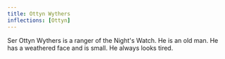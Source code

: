 ```yaml
---
title: Ottyn Wythers
inflections: [Ottyn]
---
```


Ser Ottyn Wythers is a ranger of the Night's Watch. He is an old man. He has a weathered face and is small. He always looks tired.


